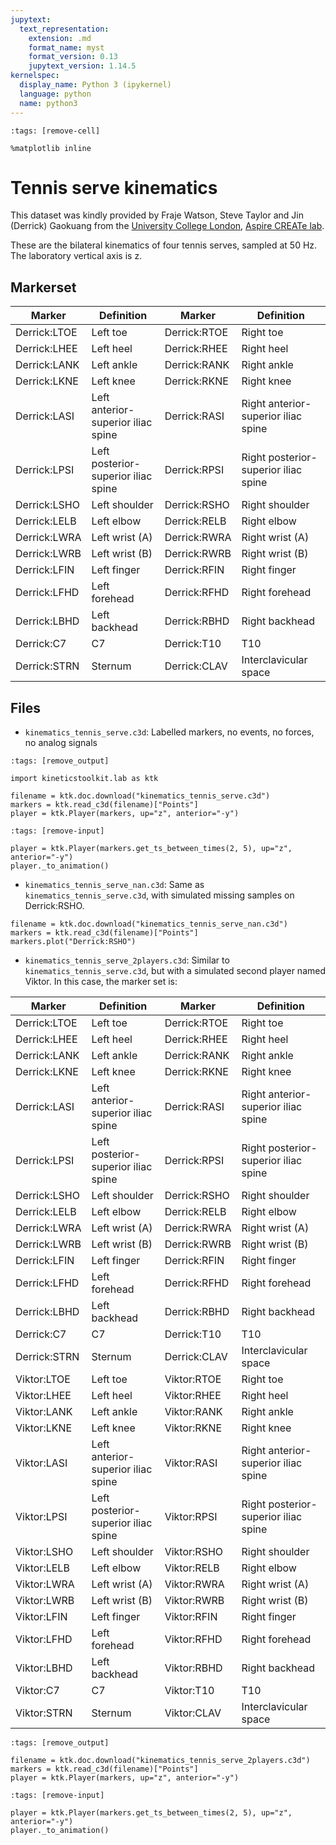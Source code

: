 ```yaml
---
jupytext:
  text_representation:
    extension: .md
    format_name: myst
    format_version: 0.13
    jupytext_version: 1.14.5
kernelspec:
  display_name: Python 3 (ipykernel)
  language: python
  name: python3
---
```


```{code-cell} ipython3
:tags: [remove-cell]

%matplotlib inline
```

# Tennis serve kinematics

This dataset was kindly provided by Fraje Watson, Steve Taylor and Jin (Derrick) Gaokuang from the [University College London](https://www.ucl.ac.uk/), [Aspire CREATe lab](https://ucl.ac.uk/aspire-create).

These are the bilateral kinematics of four tennis serves, sampled at 50 Hz. The laboratory vertical axis is z.

## Markerset

| Marker       | Definition                          | Marker       | Definition                                    |
| ------------ | ----------------------------------- | ------------ | ----------------------------------- |
| Derrick:LTOE | Left toe                            | Derrick:RTOE | Right toe                            |
| Derrick:LHEE | Left heel                           | Derrick:RHEE | Right heel                           |
| Derrick:LANK | Left ankle                          | Derrick:RANK | Right ankle                          |
| Derrick:LKNE | Left knee                           | Derrick:RKNE | Right knee                           |
| Derrick:LASI | Left anterior-superior iliac spine  | Derrick:RASI | Right anterior-superior iliac spine  |
| Derrick:LPSI | Left posterior-superior iliac spine | Derrick:RPSI | Right posterior-superior iliac spine |
| Derrick:LSHO | Left shoulder                       | Derrick:RSHO | Right shoulder                       |
| Derrick:LELB | Left elbow                          | Derrick:RELB | Right elbow                          |
| Derrick:LWRA | Left wrist (A)                      | Derrick:RWRA | Right wrist (A)                      |
| Derrick:LWRB | Left wrist (B)                      | Derrick:RWRB | Right wrist (B)                      |
| Derrick:LFIN | Left finger                         | Derrick:RFIN | Right finger                         |
| Derrick:LFHD | Left forehead                       | Derrick:RFHD | Right forehead                       |
| Derrick:LBHD | Left backhead                       | Derrick:RBHD | Right backhead                       |
| Derrick:C7   | C7                                  | Derrick:T10  | T10                                 |
| Derrick:STRN | Sternum                             | Derrick:CLAV | Interclavicular space               |

## Files

- `kinematics_tennis_serve.c3d`: Labelled markers, no events, no forces, no analog signals

```{code-cell} ipython3
:tags: [remove_output]

import kineticstoolkit.lab as ktk

filename = ktk.doc.download("kinematics_tennis_serve.c3d")
markers = ktk.read_c3d(filename)["Points"]
player = ktk.Player(markers, up="z", anterior="-y")
```

```{code-cell} ipython3
:tags: [remove-input]

player = ktk.Player(markers.get_ts_between_times(2, 5), up="z", anterior="-y")
player._to_animation()
```

- `kinematics_tennis_serve_nan.c3d`: Same as `kinematics_tennis_serve.c3d`, with simulated missing samples on Derrick:RSHO.

```{code-cell} ipython3
filename = ktk.doc.download("kinematics_tennis_serve_nan.c3d")
markers = ktk.read_c3d(filename)["Points"]
markers.plot("Derrick:RSHO")
```

- `kinematics_tennis_serve_2players.c3d`: Similar to `kinematics_tennis_serve.c3d`, but with a simulated second player named Viktor. In this case, the marker set is:

| Marker       | Definition                          | Marker       | Definition                           |
| ------------ | ----------------------------------- | ------------ | ------------------------------------ |
| Derrick:LTOE | Left toe                            | Derrick:RTOE | Right toe                            |
| Derrick:LHEE | Left heel                           | Derrick:RHEE | Right heel                           |
| Derrick:LANK | Left ankle                          | Derrick:RANK | Right ankle                          |
| Derrick:LKNE | Left knee                           | Derrick:RKNE | Right knee                           |
| Derrick:LASI | Left anterior-superior iliac spine  | Derrick:RASI | Right anterior-superior iliac spine  |
| Derrick:LPSI | Left posterior-superior iliac spine | Derrick:RPSI | Right posterior-superior iliac spine |
| Derrick:LSHO | Left shoulder                       | Derrick:RSHO | Right shoulder                       |
| Derrick:LELB | Left elbow                          | Derrick:RELB | Right elbow                          |
| Derrick:LWRA | Left wrist (A)                      | Derrick:RWRA | Right wrist (A)                      |
| Derrick:LWRB | Left wrist (B)                      | Derrick:RWRB | Right wrist (B)                      |
| Derrick:LFIN | Left finger                         | Derrick:RFIN | Right finger                         |
| Derrick:LFHD | Left forehead                       | Derrick:RFHD | Right forehead                       |
| Derrick:LBHD | Left backhead                       | Derrick:RBHD | Right backhead                       |
| Derrick:C7   | C7                                  | Derrick:T10  | T10                                  |
| Derrick:STRN | Sternum                             | Derrick:CLAV | Interclavicular space                |
| Viktor:LTOE  | Left toe                            | Viktor:RTOE  | Right toe                            |
| Viktor:LHEE  | Left heel                           | Viktor:RHEE  | Right heel                           |
| Viktor:LANK  | Left ankle                          | Viktor:RANK  | Right ankle                          |
| Viktor:LKNE  | Left knee                           | Viktor:RKNE  | Right knee                           |
| Viktor:LASI  | Left anterior-superior iliac spine  | Viktor:RASI  | Right anterior-superior iliac spine  |
| Viktor:LPSI  | Left posterior-superior iliac spine | Viktor:RPSI  | Right posterior-superior iliac spine |
| Viktor:LSHO  | Left shoulder                       | Viktor:RSHO  | Right shoulder                       |
| Viktor:LELB  | Left elbow                          | Viktor:RELB  | Right elbow                          |
| Viktor:LWRA  | Left wrist (A)                      | Viktor:RWRA  | Right wrist (A)                      |
| Viktor:LWRB  | Left wrist (B)                      | Viktor:RWRB  | Right wrist (B)                      |
| Viktor:LFIN  | Left finger                         | Viktor:RFIN  | Right finger                         |
| Viktor:LFHD  | Left forehead                       | Viktor:RFHD  | Right forehead                       |
| Viktor:LBHD  | Left backhead                       | Viktor:RBHD  | Right backhead                       |
| Viktor:C7    | C7                                  | Viktor:T10   | T10                                  |
| Viktor:STRN  | Sternum                             | Viktor:CLAV  | Interclavicular space                |

```{code-cell} ipython3
:tags: [remove_output]

filename = ktk.doc.download("kinematics_tennis_serve_2players.c3d")
markers = ktk.read_c3d(filename)["Points"]
player = ktk.Player(markers, up="z", anterior="-y")
```

```{code-cell} ipython3
:tags: [remove-input]

player = ktk.Player(markers.get_ts_between_times(2, 5), up="z", anterior="-y")
player._to_animation()
```
